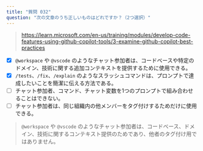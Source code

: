 ```yaml
---
title: "質問 032"
question: "次の文章のうち正しいものはどれですか？（2つ選択）"
---
```


> https://learn.microsoft.com/en-us/training/modules/develop-code-features-using-github-copilot-tools/3-examine-github-copilot-best-practices
- [x] `@workspace` や `@vscode` のようなチャット参加者は、コードベースや特定のドメイン、技術に関する追加コンテキストを提供するために使用できる。
- [x] `/tests`、`/fix`、`/explain` のようなスラッシュコマンドは、プロンプトで達成したいことを簡潔に伝える方法である。
- [ ] チャット参加者、コマンド、チャット変数を1つのプロンプトで組み合わせることはできない。
- [ ] チャット参加者は、同じ組織内の他メンバーをタグ付けするためだけに使用できる。
> `@workspace` や `@vscode` のようなチャット参加者は、コードベース、ドメイン、技術に関するコンテキスト提供のためであり、他者のタグ付け用ではありません。